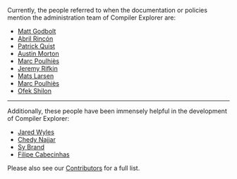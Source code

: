 Currently, the people referred to when the documentation or policies mention the administration team of Compiler
Explorer are:

- [Matt Godbolt](https://xania.org)
- [Abril Rincón](https://rinconblanco.es)
- [Patrick Quist](https://github.com/partouf)
- [Austin Morton](https://github.com/apmorton)
- [Marc Poulhiès](https://poulhies.fr)
- [Jeremy Rifkin](https://github.com/jeremy-rifkin)
- [Mats Larsen](https://www.jun.codes/)
- [Marc Poulhiès](https://poulhies.fr/)
- [Ofek Shilon](https://github.com/OfekShilon)

---

Additionally, these people have been immensely helpful in the development of Compiler Explorer:

- [Jared Wyles](https://github.com/jaredwy)
- [Chedy Najjar](https://github.com/CppChedy)
- [Sy Brand](https://blog.tartanllama.xyz/)
- [Filipe Cabecinhas](https://github.com/filcab)

Please also see our [Contributors](CONTRIBUTORS.md) for a full list.
